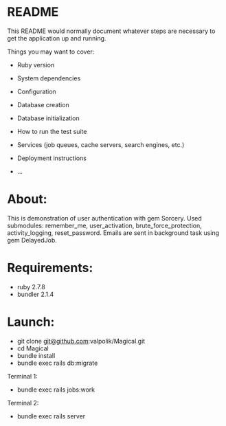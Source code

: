 # README

This README would normally document whatever steps are necessary to get the
application up and running.

Things you may want to cover:

* Ruby version

* System dependencies

* Configuration

* Database creation

* Database initialization

* How to run the test suite

* Services (job queues, cache servers, search engines, etc.)

* Deployment instructions

* ...


# About:
This is demonstration of user authentication with gem Sorcery. Used submodules: remember_me, user_activation, brute_force_protection, activity_logging, reset_password. Emails are sent in background task using gem DelayedJob.

# Requirements:
* ruby 2.7.8
* bundler 2.1.4

# Launch:
* git clone git@github.com:valpolik/Magical.git
* cd Magical
* bundle install
* bundle exec rails db:migrate

Terminal 1:
* bundle exec rails jobs:work

Terminal 2:
* bundle exec rails server
